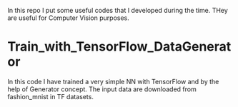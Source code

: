 
In this repo I put some useful codes that I developed during the time. THey are useful for Computer Vision purposes.

# Train_with_TensorFlow_DataGenerator
In this code I have trained a very simple NN with TensorFlow and by the help of Generator concept. 
The input data are downloaded from fashion_mnist in TF datasets.


